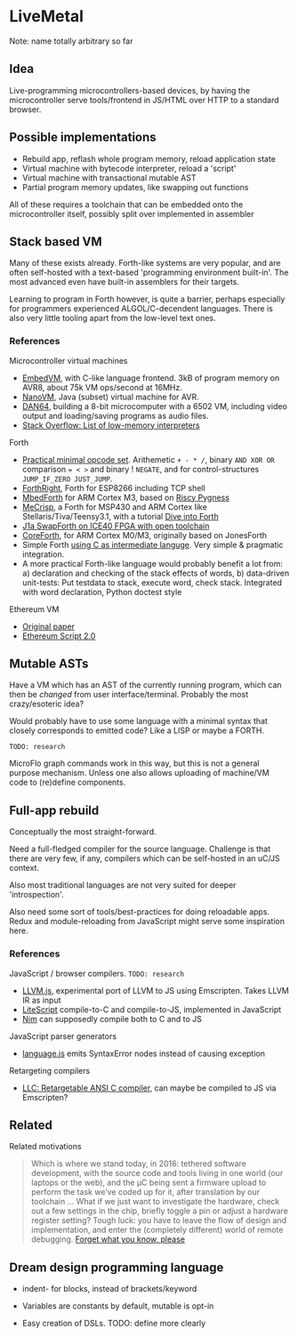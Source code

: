 
# LiveMetal

Note: name totally arbitrary so far

## Idea

Live-programming microcontrollers-based devices,
by having the microcontroller serve tools/frontend in JS/HTML
over HTTP to a standard browser.

## Possible implementations

* Rebuild app, reflash whole program memory, reload application state
* Virtual machine with bytecode interpreter, reload a 'script'
* Virtual machine with transactional mutable AST
* Partial program memory updates, like swapping out functions

All of these requires a toolchain that can be embedded onto
the microcontroller itself, possibly split over implemented in assembler

## Stack based VM
Many of these exists already. Forth-like systems are very popular,
and are often self-hosted with a text-based 'programming environment built-in'.
The most advanced even have built-in assemblers for their targets.

Learning to program in Forth however, is quite a barrier, perhaps especially
for programmers experienced ALGOL/C-decendent languages.
There is also very little tooling apart from the low-level text ones.

### References

Microcontroller virtual machines

* [EmbedVM](http://www.clifford.at/embedvm/), with C-like language frontend.
3kB of program memory on AVR8, about 75k VM ops/second at 16MHz.
* [NanoVM](http://www.harbaum.org/till/nanovm/index.shtml), Java (subset) virtual machine for AVR.
* [DAN64](https://www.usebox.net/jjm/dan64/), building a 8-bit microcomputer with a 6502 VM,
including video output and loading/saving programs as audio files.
* [Stack Overflow: List of low-memory interpreters](http://stackoverflow.com/questions/1082751/what-are-the-available-interactive-languages-that-run-in-tiny-memory)

Forth

* [Practical minimal opcode set](http://newsgroups.derkeiler.com/Archive/Comp/comp.lang.forth/2005-09/msg00337.html).
Arithemetic `+ - * /`, binary `AND XOR OR` comparison `= < >` and binary ! `NEGATE`,
and for control-structures `JUMP_IF_ZERO JUST_JUMP`.
* [ForthRight](http://www.esp8266.com/viewtopic.php?f=6&t=7800), Forth for ESP8266 including TCP shell
* [MbedForth](https://developer.mbed.org/cookbook/MbedForth) for ARM Cortex M3,
based on [Riscy Pygness](http://pygmy.utoh.org/riscy/cortex/)
* [MeCrisp](http://mecrisp.sourceforge.net/), a Forth for MSP430 and ARM Cortex like Stellaris/Tiva/Teensy3.1,
with a tutorial [Dive into Forth](http://jeelabs.org/2016/02/dive-into-forth/)
* [J1a SwapForth on ICE40 FPGA with open toolchain](http://www.excamera.com/sphinx/article-j1a-swapforth.html)
* [CoreForth](https://github.com/ekoeppen/CoreForth), for ARM Cortex M0/M3, originally based on JonesForth
* Simple Forth [using C as intermediate languge](http://yosefk.com/blog/c-as-an-intermediate-language.html).
Very simple & pragmatic integration.
* A more practical Forth-like language would probably benefit a lot from:
a) declaration and checking of the stack effects of words,
b) data-driven unit-tests: Put testdata to stack, execute word, check stack. Integrated with word declaration, Python doctest style

Ethereum VM

* [Original paper](http://gavwood.com/paper.pdf)
* [Ethereum Script 2.0](https://blog.ethereum.org/2014/02/03/introducing-ethereum-script-2-0/)


## Mutable ASTs
Have a VM which has an AST of the currently running program,
which can then be *changed* from user interface/terminal.
Probably the most crazy/esoteric idea?

Would probably have to use some language with a minimal syntax that closely corresponds to emitted code?
Like a LISP or maybe a FORTH.

`TODO: research`

MicroFlo graph commands work in this way, but this is not a general purpose mechanism.
Unless one also allows uploading of machine/VM code to (re)define components.

## Full-app rebuild
Conceptually the most straight-forward.

Need a full-fledged compiler for the source language.
Challenge is that there are very few, if any, compilers which can be self-hosted in an uC/JS context.

Also most traditional languages are not very suited for deeper 'introspection'.

Also need some sort of tools/best-practices for doing reloadable apps.
Redux and module-reloading from JavaScript might serve some inspiration here.


### References

JavaScript / browser compilers.  `TODO: research`

* [LLVM.js](https://kripken.github.io/llvm.js/demo.html), experimental port of LLVM to JS using Emscripten. Takes LLVM IR as input
* [LiteScript](https://github.com/luciotato/LiteScript) compile-to-C and compile-to-JS, implemented in JavaScript
* [Nim](http://nim-lang.org/) can supposedly compile both to C and to JS

JavaScript parser generators

* [language.js](https://github.com/tolmasky/language) emits SyntaxError nodes instead of causing exception

Retargeting compilers

* [LLC: Retargetable ANSI C compiler](https://sites.google.com/site/lccretargetablecompiler/), can maybe be compiled to JS via Emscripten?


## Related

Related motivations

> Which is where we stand today, in 2016: tethered software development,
> with the source code and tools living in one world (our laptops or the web),
> and the µC being sent a firmware upload to perform the task we’ve coded up for it,
> after translation by our toolchain
> ...
> What if we just want to investigate the hardware, check out a few settings in the chip,
> briefly toggle a pin or adjust a hardware register setting?
> Tough luck: you have to leave the flow of design and implementation,
> and enter the (completely different) world of remote debugging.
[Forget what you know, please](http://jeelabs.org/article/1608a/)


## Dream design programming language

* indent- for blocks, instead of brackets/keyword
* Variables are constants by default, mutable is opt-in

* Easy creation of DSLs. TODO: define more clearly

